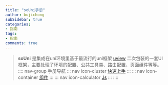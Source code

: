 ```yaml
---
title: "soUni手册"
author: bujichong
subSidebar: true
categories:
- 指南
tags:
- 指南
comments: true
---
```

> **soUni**  是集成在uni环境里基于最流行的uni框架 [uview](https://www.uviewui.com/) 二次包装的一套UI框架，主要处理了环境的配置、公共工具类、路由配置、页面组件等等。
:::: nav-group 手册导航
::: nav icon-cluster
[快速上手](./frame/)
:::
::: nav icon-container
[组件](./components/)
:::
::: nav icon-calculator
[Js](./js/)
:::
::::
